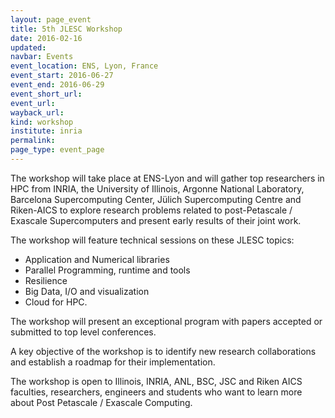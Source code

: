 ```yaml
---
layout: page_event
title: 5th JLESC Workshop
date: 2016-02-16
updated:
navbar: Events
event_location: ENS, Lyon, France
event_start: 2016-06-27
event_end: 2016-06-29
event_short_url:
event_url:
wayback_url:
kind: workshop
institute: inria
permalink:
page_type: event_page
---
```


The workshop will take place at ENS-Lyon and will gather top researchers in HPC from INRIA,
the University of Illinois, Argonne National Laboratory, Barcelona Supercomputing Center,
Jülich Supercomputing Centre and Riken-AICS to explore research problems related to
post-Petascale / Exascale Supercomputers and present early results of their joint work.

The workshop will feature technical sessions on these JLESC topics:

  * Application and Numerical libraries
  * Parallel Programming, runtime and tools
  * Resilience
  * Big Data, I/O and visualization
  * Cloud for HPC.

The workshop will present an exceptional program with papers accepted or submitted to top level conferences.

A key objective of the workshop is to identify new research collaborations and establish a roadmap for their implementation.

The workshop is open to Illinois, INRIA, ANL, BSC, JSC and Riken AICS faculties, researchers,
engineers and students who want to learn more about Post Petascale / Exascale Computing.
